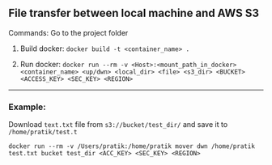 ## File transfer between local machine and AWS S3

Commands:
Go to the project folder

1. Build docker: `docker build -t <container_name> .`

2. Run docker: `docker run --rm -v <Host>:<mount_path_in_docker> <container_name> <up/dwn> <local_dir> <file> <s3_dir> <BUCKET>  <ACCESS_KEY> <SEC_KEY> <REGION>`

---

### Example:

Download `text.txt` file from `s3://bucket/test_dir/` and save it to `/home/pratik/test.t`

`docker run --rm -v /Users/pratik:/home/pratik mover dwn /home/pratik test.txt bucket test_dir <ACC_KEY> <SEC_KEY> <REGION>`
